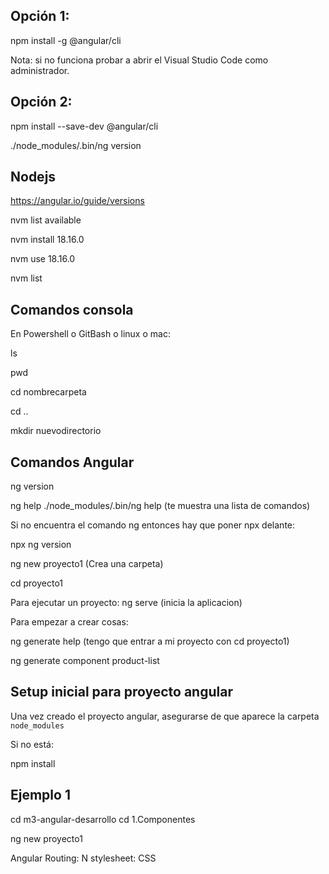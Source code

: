 
## Opción 1:

npm install -g @angular/cli

Nota: si no funciona probar a abrir el Visual Studio Code como administrador.


## Opción 2:

npm install --save-dev @angular/cli

./node_modules/.bin/ng version



## Nodejs

https://angular.io/guide/versions

nvm list available

nvm install 18.16.0

nvm use 18.16.0

nvm list


## Comandos consola

En Powershell o GitBash o linux o mac:

ls

pwd

cd nombrecarpeta

cd ..

mkdir nuevodirectorio

## Comandos Angular

ng version

ng help
./node_modules/.bin/ng help  (te muestra una lista de comandos)

Si no encuentra el comando ng entonces hay que poner npx delante:

npx ng version

ng new proyecto1 (Crea una carpeta)

cd proyecto1

Para ejecutar un proyecto:
ng serve  (inicia la aplicacion)

Para empezar a crear cosas:

ng generate help  (tengo que entrar a mi proyecto con cd proyecto1)

ng generate component product-list

## Setup inicial para proyecto angular

Una vez creado el proyecto angular, asegurarse de que aparece
la carpeta ``node_modules``

Si no está:

npm install


## Ejemplo 1

cd m3-angular-desarrollo
cd 1.Componentes

ng new proyecto1

Angular Routing: N
stylesheet: CSS